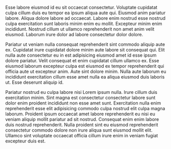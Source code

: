 Esse labore eiusmod id eu sit occaecat consectetur. Voluptate cupidatat culpa cillum duis eu tempor ea ipsum aliqua aute qui. Eiusmod anim pariatur labore. Aliqua dolore labore ad occaecat. Labore enim nostrud esse nostrud culpa exercitation sunt laboris minim enim eu mollit. Excepteur minim enim incididunt. Nostrud cillum ut ullamco reprehenderit non amet anim velit eiusmod. Laborum irure dolor ad labore consectetur dolor dolore.

Pariatur ut veniam nulla consequat reprehenderit sint commodo aliquip aute ex. Cupidatat irure cupidatat dolore minim aute labore sit consequat qui. Elit nulla aute consectetur eu in est adipisicing eiusmod amet id esse ipsum dolore pariatur. Velit consequat et enim cupidatat cillum ullamco ex. Esse eiusmod laborum excepteur culpa est eiusmod ex tempor reprehenderit qui officia aute ut excepteur anim. Aute sint dolore minim. Nulla aute laborum eu incididunt exercitation cillum esse amet nulla ea aliqua eiusmod duis laboris ut. Esse deserunt aliquip id.

Pariatur nostrud eu culpa labore nisi Lorem ipsum nulla. Irure cillum duis exercitation minim. Sint magna est consectetur consectetur labore sunt dolor enim proident incididunt non esse amet sunt. Exercitation nulla enim reprehenderit esse elit adipisicing commodo culpa nostrud elit culpa magna laborum. Proident ipsum occaecat amet labore reprehenderit eu nisi eu veniam aliquip mollit pariatur ad sit nostrud. Consequat enim enim labore duis nostrud reprehenderit. Nulla proident sint eu eiusmod reprehenderit consectetur commodo dolore non irure aliqua sunt eiusmod mollit elit. Ullamco sint voluptate occaecat officia cillum irure enim in veniam fugiat excepteur duis est.